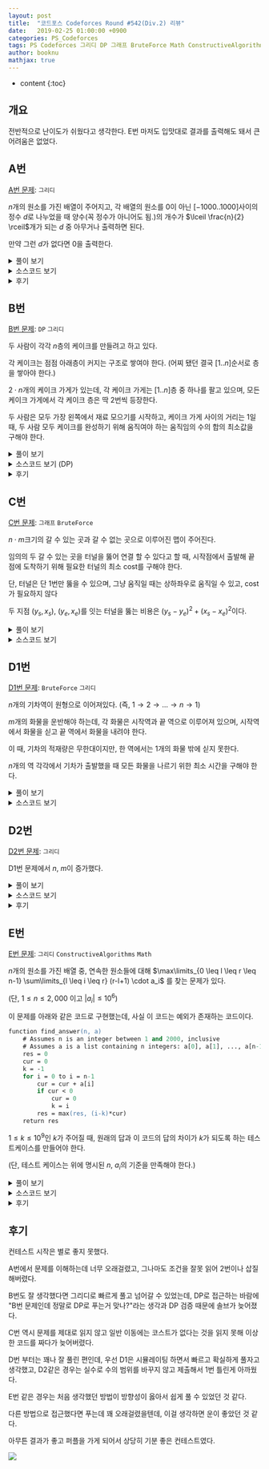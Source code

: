 ```yaml
---
layout: post
title:  "코드포스 Codeforces Round #542(Div.2) 리뷰"
date:   2019-02-25 01:00:00 +0900
categories: PS_Codeforces
tags: PS Codeforces 그리디 DP 그래프 BruteForce Math ConstructiveAlgorithms
author: booknu
mathjax: true
---
```


* content
{:toc}

## 개요
전반적으로 난이도가 쉬웠다고 생각한다. E번 마저도 입맛대로 결과를 출력해도 돼서 큰 어려움은 없었다.

## A번

[A번 문제](http://codeforces.com/contest/1130/problem/A): `그리디`

$n$개의 원소를 가진 배열이 주어지고, 각 배열의 원소를 $0$이 아닌 $[-1000..1000]$사이의 정수 $d$로 나누었을 때 양수(꼭 정수가 아니어도 됨.)의 개수가 $\lceil \frac{n}{2} \rceil$개가 되는 $d$ 중 아무거나 출력하면 된다.

만약 그런 $d$가 없다면 $0$을 출력한다.

<details>
<summary>풀이 보기</summary>
<div markdown="1">

만약 해당되는 $d$가 존재한다면 $d$는 $-1$ 혹은 $1$일 것이다.

즉, 배열에 양수가 $\lceil \frac{n}{2} \rceil$보다 많다면 $d = 1$이고, 음수가 많다면 $d = -1$이다.

만약 두 경우 모두 존재하지 않으면 $0$이다.

</div>
</details>

<details>
<summary>소스코드 보기</summary>
<div markdown="1">

```cpp
#include <bits/stdc++.h>
using namespace std;

#ifdef LOCAL_BOOKNU
#define debug(...) cerr << "[" << #__VA_ARGS__ << "]:", debug_out(__VA_ARGS__)
#else
#define debug(...) 42
#endif

// ........................macro.......................... //
#define FOR(i, f, n) for(int (i) = (f); (i) < (int)(n); ++(i))
#define RFOR(i, f, n) for(int (i) = (f); (i) >= (int)(n); --(i))
#define pb push_back
#define emb emplace_back
#define fi first
#define se second
#define ENDL '\n'
#define sz(A) (int)(A).size()
#define ALL(A) A.begin(), A.end()
#define UNIQUE(c) (c).resize(unique(ALL(c)) - (c).begin())
#define next next9876
#define prev prev1234
typedef pair<int, int> ii;
typedef pair<int, ii> iii;
typedef vector<int> vi;
typedef vector<vi> vvi;
typedef vector<ii> vii;
typedef vector<vii> vvii;
typedef long long i64;
typedef unsigned long long ui64;
// inline i64 GCD(i64 a, i64 b) { if(b == 0) return a; return GCD(b, a % b); }
inline int getidx(const vi& ar, int x) { return lower_bound(ALL(ar), x) - ar.begin(); } // 좌표 압축에 사용: 정렬된 ar에서 x의 idx를 찾음
inline i64 GCD(i64 a, i64 b) { i64 n; if(a < b) swap(a, b); while(b != 0) { n = a % b; a = b; b = n; } return a; }
inline i64 LCM(i64 a, i64 b) { if(a == 0 || b == 0) return GCD(a, b); return a / GCD(a, b) * b; }
inline i64 CEIL(i64 n, i64 d) { return n / d + (i64)(n % d != 0); } // 음수일 때 이상하게 작동할 수 있음.
inline i64 ROUND(i64 n, i64 d) { return n / d + (i64)((n % d) * 2 >= d); }
const i64 MOD = 1e9+7;
inline i64 POW(i64 a, i64 n) {
	assert(0 <= n);
	i64 ret;
	for(ret = 1; n; a = a*a%MOD, n /= 2) { if(n%2) ret = ret*a%MOD; }
	return ret;
}
template <class T> ostream& operator<<(ostream& os, vector<T> v) {
	os << "[";
	int cnt = 0;
	for(auto vv : v) { os << vv; if(++cnt < v.size()) os << ","; }
	return os << "]";
}
template <class T> ostream& operator<<(ostream& os, set<T> v) {
	os << "[";
	int cnt = 0;
	for(auto vv : v) { os << vv; if(++cnt < v.size()) os << ","; }
	return os << "]";
}
template <class L, class R> ostream& operator<<(ostream& os, pair<L, R> p) { return os << "(" << p.fi << "," << p.se << ")"; }
void debug_out() { cerr << endl; }
template <typename Head, typename... Tail> void debug_out(Head H, Tail... T) { cerr << " " << H, debug_out(T...); }
// ....................................................... //

const int MAXN = 100;
int n, ar[MAXN];
void input() {
	cin >> n;
	FOR(i, 0, n) cin >> ar[i];
}

int solve() {
	int h = n/2 + n%2, cnt = 0, cc = 0;;
	FOR(i, 0, n) {
		if(ar[i] > 0) {
			++cnt;
		}
		if(ar[i] < 0) {
			++cc;
		}
	}
	if(cnt >= h) cout << 1 << ENDL;
	else if(cc >= h) cout << -1 << ENDL;
	else cout << 0 << ENDL;
	return 0;
}

// ................. main .................. //
void execute() {
	input(), solve();
}

int main(void) {
#ifdef LOCAL_BOOKNU
	freopen("input.txt", "r", stdin);
	// freopen("out.txt", "w", stdout);
#endif
	cin.tie(0), ios_base::sync_with_stdio(false);
	execute();
	return 0;
}
// ......................................... //
```

</div>
</details>

<details>
<summary>후기</summary>
<div markdown="1">

$d$가 음수도 될 수 있는지 몰라서 양수만 체크했다가 틀렸다.

다시 음수도 체크했는데, 실수로 두 가지 경우 모두 $1$로 출력해서 또 틀렸다.

이것 때문에 많은 시간과 점수를 날려먹었다.

</div>
</details>

## B번

[B번 문제](http://codeforces.com/contest/1130/problem/B): `DP` `그리디`

두 사람이 각각 $n$층의 케이크를 만들려고 하고 있다.

각 케이크는 점점 아래층이 커지는 구조로 쌓여야 한다. (어찌 됐던 결국 $[1..n]$순서로 층을 쌓아야 한다.)

$2 \cdot n$개의 케이크 가게가 있는데, 각 케이크 가게는 $[1..n]$층 중 하나를 팔고 있으며, 모든 케이크 가게에서 각 케이크 층은 딱 2번씩 등장한다.

두 사람은 모두 가장 왼쪽에서 재료 모으기를 시작하고, 케이크 가게 사이의 거리는 $1$일 때, 두 사람 모두 케이크를 완성하기 위해 움직여야 하는 움직임의 수의 합의 최소값을 구해야 한다.

<details>
<summary>풀이 보기</summary>
<div markdown="1">

### DP 풀이

$dp[i][j]$ = 두 사람이 케이크의 $i$층까지 완성했고, 그 중 첫 번째 사람이 두 케이크 집 중 $j$에 방문중인 상태일 때 최소값

$dp[i][j] = min(dp[i-1][k] + \left| pos[i-1][k] - pos[i-1][j] \right| + \left| pos[i-1][k \oplus 1] - pos[i-1][j \oplus 1] \right| \ \ \ for\ k = [0..1]$

이 때 $j \oplus 1$의 의미는 $j$와 다른 것을 의미한다.

## 그리디 풀이

위의 DP풀이를 자세히 보면, 결국 이전 상태에서 그리디한 선택만을 가져간다는 것을 알 수 있다.

즉, 이전 상태의 두 케이크 집에서 갈 현재 상태의 두 케이크 집을 거리의 합이 작은 쪽으로 골라서 간다는 것이다.

어찌됐든 두 명 모두 $n$층의 케이크를 완성해야 하고, 현재 있는 집의 위치는 어차피 각각 둘 중 하나이니까 이렇게 그리디하게 생각해도 된다.

</div>
</details>

<details>
<summary>소스코드 보기 (DP)</summary>
<div markdown="1">

```cpp
include <bits/stdc++.h>
using namespace std;

#ifdef LOCAL_BOOKNU
#define debug(...) cerr << "[" << #__VA_ARGS__ << "]:", debug_out(__VA_ARGS__)
#else
#define debug(...) 42
#endif

// ........................macro.......................... //
#define FOR(i, f, n) for(int (i) = (f); (i) < (int)(n); ++(i))
#define RFOR(i, f, n) for(int (i) = (f); (i) >= (int)(n); --(i))
#define pb push_back
#define emb emplace_back
#define fi first
#define se second
#define ENDL '\n'
#define sz(A) (int)(A).size()
#define ALL(A) A.begin(), A.end()
#define UNIQUE(c) (c).resize(unique(ALL(c)) - (c).begin())
#define next next9876
#define prev prev1234
typedef pair<int, int> ii;
typedef pair<int, ii> iii;
typedef vector<int> vi;
typedef vector<vi> vvi;
typedef vector<ii> vii;
typedef vector<vii> vvii;
typedef long long i64;
typedef unsigned long long ui64;
// inline i64 GCD(i64 a, i64 b) { if(b == 0) return a; return GCD(b, a % b); }
inline int getidx(const vi& ar, int x) { return lower_bound(ALL(ar), x) - ar.begin(); } // 좌표 압축에 사용: 정렬된 ar에서 x의 idx를 찾음
inline i64 GCD(i64 a, i64 b) { i64 n; if(a < b) swap(a, b); while(b != 0) { n = a % b; a = b; b = n; } return a; }
inline i64 LCM(i64 a, i64 b) { if(a == 0 || b == 0) return GCD(a, b); return a / GCD(a, b) * b; }
inline i64 CEIL(i64 n, i64 d) { return n / d + (i64)(n % d != 0); } // 음수일 때 이상하게 작동할 수 있음.
inline i64 ROUND(i64 n, i64 d) { return n / d + (i64)((n % d) * 2 >= d); }
const i64 MOD = 1e9+7;
inline i64 POW(i64 a, i64 n) {
	assert(0 <= n);
	i64 ret;
	for(ret = 1; n; a = a*a%MOD, n /= 2) { if(n%2) ret = ret*a%MOD; }
	return ret;
}
template <class T> ostream& operator<<(ostream& os, vector<T> v) {
	os << "[";
	int cnt = 0;
	for(auto vv : v) { os << vv; if(++cnt < v.size()) os << ","; }
	return os << "]";
}
template <class T> ostream& operator<<(ostream& os, set<T> v) {
	os << "[";
	int cnt = 0;
	for(auto vv : v) { os << vv; if(++cnt < v.size()) os << ","; }
	return os << "]";
}
template <class L, class R> ostream& operator<<(ostream& os, pair<L, R> p) { return os << "(" << p.fi << "," << p.se << ")"; }
void debug_out() { cerr << endl; }
template <typename Head, typename... Tail> void debug_out(Head H, Tail... T) { cerr << " " << H, debug_out(T...); }
// ....................................................... //

const int MAXN = 1e5+10;
int n, ar[MAXN*2];
vi pos[MAXN];
i64 dp[MAXN][2];
void input() {
	cin >> n;
	FOR(i, 0, 2*n) cin >> ar[i], --ar[i], pos[ar[i]].pb(i);
}

int solve() {
	dp[0][0] = dp[0][1] = pos[0][0] + pos[0][1];
	FOR(i, 1, n) {
		FOR(j, 0, 2) {
			dp[i][j] = 0x7fffffffffffffff;
			FOR(k, 0, 2) {
				dp[i][j] = min(dp[i][j], dp[i-1][k] + abs(pos[i-1][k] - pos[i][j]) + abs(pos[i-1][k^1] - pos[i][j^1]));
			}
		}
	}
	FOR(i, 0, n) debug(dp[i][0], dp[i][1]);
	cout << min(dp[n-1][0], dp[n-1][1]) << ENDL;
	return 0;
}

// ................. main .................. //
void execute() {
	input(), solve();
}

int main(void) {
#ifdef LOCAL_BOOKNU
	freopen("input.txt", "r", stdin);
	// freopen("out.txt", "w", stdout);
#endif
	cin.tie(0), ios_base::sync_with_stdio(false);
	execute();
	return 0;
}
// ......................................... //
```

</div>
</details>

<details>
<summary>후기</summary>
<div markdown="1">

B번부터 DP스러운게 나와서 상당히 당황스러웠다.

뭔가 그리디한 방법이 있을 것 같다는 생각이 들었지만, 그걸 생각하는 것보다 DP식을 구현하는게 더 빠르다고 판단했다.

DP식을 짜다 보니 결국 전이 상태에서 그리디한 방법이 있다는 것을 알았지만, 이미 DP를 짜버려서 그냥 제출했다.

</div>
</details>

## C번

[C번 문제](http://codeforces.com/contest/1130/problem/C): `그래프` `BruteForce`

$n \cdot m$크기의 갈 수 있는 곳과 갈 수 없는 곳으로 이루어진 맵이 주어진다.

임의의 두 갈 수 있는 곳을 터널을 뚫어 연결 할 수 있다고 할 때, 시작점에서 출발해 끝 점에 도착하기 위해 필요한 터널의 최소 cost를 구해야 한다.

단, 터널은 단 1번만 뚫을 수 있으며, 그냥 움직일 때는 상하좌우로 움직일 수 있고, cost가 필요하지 않다

두 지점 $(y_s, x_s)$, $(y_e, x_e)$를 잇는 터널을 뚫는 비용은 $(y_s-y_e)^2 + (x_s-x_e)^2$이다.

<details>
<summary>풀이 보기</summary>
<div markdown="1">

맵의 크기가 크지 않기 때문에 단순하게 생각하면 편하다.

시작 점이 속한 컴포넌트와 끝 점이 속한 컴포넌트를 구한다.

만약 두 컴포넌트가 같다면 터널이 필요하지 않아서 답은 0이다.

서로 다른 컴포넌트라면 모든 정점 쌍에 대해 터널을 뚫어보는 방식으로 최소값을 구하면 된다.

</div>
</details>

<details>
<summary>소스코드 보기</summary>
<div markdown="1">

```cpp
#include <bits/stdc++.h>
using namespace std;

#ifdef LOCAL_BOOKNU
#define debug(...) cerr << "[" << #__VA_ARGS__ << "]:", debug_out(__VA_ARGS__)
#else
#define debug(...) 42
#endif

// ........................macro.......................... //
#define FOR(i, f, n) for(int (i) = (f); (i) < (int)(n); ++(i))
#define RFOR(i, f, n) for(int (i) = (f); (i) >= (int)(n); --(i))
#define pb push_back
#define emb emplace_back
#define fi first
#define se second
#define ENDL '\n'
#define sz(A) (int)(A).size()
#define ALL(A) A.begin(), A.end()
#define UNIQUE(c) (c).resize(unique(ALL(c)) - (c).begin())
#define next next9876
#define prev prev1234
typedef pair<int, int> ii;
typedef pair<int, ii> iii;
typedef vector<int> vi;
typedef vector<vi> vvi;
typedef vector<ii> vii;
typedef vector<vii> vvii;
typedef long long i64;
typedef unsigned long long ui64;
// inline i64 GCD(i64 a, i64 b) { if(b == 0) return a; return GCD(b, a % b); }
inline int getidx(const vi& ar, int x) { return lower_bound(ALL(ar), x) - ar.begin(); } // 좌표 압축에 사용: 정렬된 ar에서 x의 idx를 찾음
inline i64 GCD(i64 a, i64 b) { i64 n; if(a < b) swap(a, b); while(b != 0) { n = a % b; a = b; b = n; } return a; }
inline i64 LCM(i64 a, i64 b) { if(a == 0 || b == 0) return GCD(a, b); return a / GCD(a, b) * b; }
inline i64 CEIL(i64 n, i64 d) { return n / d + (i64)(n % d != 0); } // 음수일 때 이상하게 작동할 수 있음.
inline i64 ROUND(i64 n, i64 d) { return n / d + (i64)((n % d) * 2 >= d); }
const i64 MOD = 1e9+7;
inline i64 POW(i64 a, i64 n) {
	assert(0 <= n);
	i64 ret;
	for(ret = 1; n; a = a*a%MOD, n /= 2) { if(n%2) ret = ret*a%MOD; }
	return ret;
}
template <class T> ostream& operator<<(ostream& os, vector<T> v) {
	os << "[";
	int cnt = 0;
	for(auto vv : v) { os << vv; if(++cnt < v.size()) os << ","; }
	return os << "]";
}
template <class T> ostream& operator<<(ostream& os, set<T> v) {
	os << "[";
	int cnt = 0;
	for(auto vv : v) { os << vv; if(++cnt < v.size()) os << ","; }
	return os << "]";
}
template <class L, class R> ostream& operator<<(ostream& os, pair<L, R> p) { return os << "(" << p.fi << "," << p.se << ")"; }
void debug_out() { cerr << endl; }
template <typename Head, typename... Tail> void debug_out(Head H, Tail... T) { cerr << " " << H, debug_out(T...); }
// ....................................................... //

const int MAXN = 50;
const int dy[4] = { 0, 0, -1, 1 }, dx[4] = { -1, 1, 0, 0 };
int n, vis[MAXN][MAXN];
ii str, fin;
vii ar, br;
string g[MAXN];
void input() {
	cin >> n >> str.first >> str.second >> fin.first >> fin.second;
	FOR(i, 0, n) cin >> g[i];
}

void f(int y, int x, vii& lis) {
	lis.pb({ y, x });
	vis[y][x] = 1;
	FOR(dir, 0, 4) {
		int ny = y + dy[dir], nx = x + dx[dir];
		if(0 <= ny && ny < n && 0 <= nx && nx < n && g[ny][nx] == '0' && !vis[ny][nx]) {
			f(ny, nx, lis);
		}
	}
}

i64 dis(ii& s, ii& e) {
	i64 a = s.first, b = s.second, c = e.first, d = e.second;
	return (a-c)*(a-c) + (b-d)*(b-d);
}

int solve() {
	--str.first, --str.second, --fin.first, --fin.second;
	f(str.first, str.second, ar);
	if(vis[fin.first][fin.second]) {
		cout << 0 << ENDL;
		return 0;
	}
	i64 ans = 0x7fffffffffffffff;
	f(fin.first, fin.se, br);
	FOR(i, 0, ar.size()) {
		FOR(j, 0, br.size()) {
			ans = min(ans, dis(ar[i], br[j]));
		}
	}
	cout << ans << ENDL;
	return 0;
}

// ................. main .................. //
void execute() {
	input(), solve();
}

int main(void) {
#ifdef LOCAL_BOOKNU
	freopen("input.txt", "r", stdin);
	// freopen("out.txt", "w", stdout);
#endif
	cin.tie(0), ios_base::sync_with_stdio(false);
	execute();
	return 0;
}
// ......................................... //
```

</div>
</details>


## D1번

[D1번 문제](http://codeforces.com/contest/1130/problem/D1): `BruteForce` `그리디`

$n$개의 기차역이 원형으로 이어져있다. (즉, $1 \rightarrow 2 \rightarrow ...  \rightarrow n \rightarrow 1$)

$m$개의 화물을 운반해야 하는데, 각 화물은 시작역과 끝 역으로 이루어져 있으며, 시작역에서 화물을 싣고 끝 역에서 화물을 내려야 한다.

이 때, 기차의 적재량은 무한대이지만, 한 역에서는 1개의 화물 밖에 싣지 못한다.

$n$개의 역 각각에서 기차가 출발했을 때 모든 화물을 나르기 위한 최소 시간을 구해야 한다.

<details>
<summary>풀이 보기</summary>
<div markdown="1">

이 문제는 $n$과 $m$값이 작기 때문에 단순하게 생각해보자.

일단 화물을 내리는 것은 기차에 있는걸 해당 역이 되면 그냥 내려버리면 되기 때문에 신경 쓸 필요가 없는데, 현재 역에 여러 화물이 있을 때 그 중 어떤 화물을 먼저 실을지가 문제다.

직관적으로 생각하면 먼 거리를 가는 화물을 우선적으로 싣는 것이 무조건 이득이라는 것을 알 수 있다.

짧은 거리를 가는 화물을 먼저 실어버리면 어차피 먼 거리를 가는 화물을 실으러 다시 이 역에 와야 하고, 그렇게 되면 먼 거리를 가는 화물이 남는 것이 손해이기 때문이다.

따라서 각 역마다 존재하는 화물들을 거리 역순으로 정렬해두고 시뮬레이팅 하면 된다. 

</div>
</details>

<details>
<summary>소스코드 보기</summary>
<div markdown="1">

```cpp
#include <bits/stdc++.h>
using namespace std;

#ifdef LOCAL_BOOKNU
#define debug(...) cerr << "[" << #__VA_ARGS__ << "]:", debug_out(__VA_ARGS__)
#else
#define debug(...) 42
#endif

// ........................macro.......................... //
#define FOR(i, f, n) for(int (i) = (f); (i) < (int)(n); ++(i))
#define RFOR(i, f, n) for(int (i) = (f); (i) >= (int)(n); --(i))
#define pb push_back
#define emb emplace_back
#define fi first
#define se second
#define ENDL '\n'
#define sz(A) (int)(A).size()
#define ALL(A) A.begin(), A.end()
#define UNIQUE(c) (c).resize(unique(ALL(c)) - (c).begin())
#define next next9876
#define prev prev1234
typedef pair<int, int> ii;
typedef pair<int, ii> iii;
typedef vector<int> vi;
typedef vector<vi> vvi;
typedef vector<ii> vii;
typedef vector<vii> vvii;
typedef long long i64;
typedef unsigned long long ui64;
// inline i64 GCD(i64 a, i64 b) { if(b == 0) return a; return GCD(b, a % b); }
inline int getidx(const vi& ar, int x) { return lower_bound(ALL(ar), x) - ar.begin(); } // 좌표 압축에 사용: 정렬된 ar에서 x의 idx를 찾음
inline i64 GCD(i64 a, i64 b) { i64 n; if(a < b) swap(a, b); while(b != 0) { n = a % b; a = b; b = n; } return a; }
inline i64 LCM(i64 a, i64 b) { if(a == 0 || b == 0) return GCD(a, b); return a / GCD(a, b) * b; }
inline i64 CEIL(i64 n, i64 d) { return n / d + (i64)(n % d != 0); } // 음수일 때 이상하게 작동할 수 있음.
inline i64 ROUND(i64 n, i64 d) { return n / d + (i64)((n % d) * 2 >= d); }
const i64 MOD = 1e9+7;
inline i64 POW(i64 a, i64 n) {
	assert(0 <= n);
	i64 ret;
	for(ret = 1; n; a = a*a%MOD, n /= 2) { if(n%2) ret = ret*a%MOD; }
	return ret;
}
template <class T> ostream& operator<<(ostream& os, vector<T> v) {
	os << "[";
	int cnt = 0;
	for(auto vv : v) { os << vv; if(++cnt < v.size()) os << ","; }
	return os << "]";
}
template <class T> ostream& operator<<(ostream& os, set<T> v) {
	os << "[";
	int cnt = 0;
	for(auto vv : v) { os << vv; if(++cnt < v.size()) os << ","; }
	return os << "]";
}
template <class L, class R> ostream& operator<<(ostream& os, pair<L, R> p) { return os << "(" << p.fi << "," << p.se << ")"; }
void debug_out() { cerr << endl; }
template <typename Head, typename... Tail> void debug_out(Head H, Tail... T) { cerr << " " << H, debug_out(T...); }
// ....................................................... //

const int MAXN = 101, MAXM = 201;
int n, m, cur[MAXN];
vi to[MAXN];
void input() {
	cin >> n >> m;
	FOR(i, 0, m) {
		int u, v; cin >> u >> v; --u, --v;
		to[u].pb((v+n - u) % n);
	}
}

int solve() {
	FOR(i, 0, n) sort(ALL(to[i]), greater<int>()), debug(to[i]);
	FOR(s, 0, n) {
		memset(cur, 0, sizeof(cur));
		i64 ans = 0;
		int p = s, cnt = 0, rem = 0;
		while(cnt != m || rem > 0) {
			//FOR(i, 0, n) cout << cur[i] << ' '; cout << ENDL;
			--rem;
			if(cur[p] < to[p].size()) rem = max(rem, to[p][cur[p]]), ++cnt, ++cur[p]; // 현재에서 태울 수 있는거 태움
			++ans;
			p = (p+1)%n;
		}
		cout << ans -1 << ' ';
	}
	cout << ENDL;
	return 0;
}

// ................. main .................. //
void execute() {
	input(), solve();
}

int main(void) {
#ifdef LOCAL_BOOKNU
	freopen("input.txt", "r", stdin);
	// freopen("out.txt", "w", stdout);
#endif
	cin.tie(0), ios_base::sync_with_stdio(false);
	execute();
	return 0;
}
// ......................................... //
```

</div>
</details>

## D2번

[D2번 문제](http://codeforces.com/contest/1130/problem/D2): `그리디`

D1번 문제에서 $n$, $m$이 증가했다.

<details>
<summary>풀이 보기</summary>
<div markdown="1">

D1의 풀이에서 조금 더 관찰할 수 있는 것이 있다.

> 왜 하나의 역에서 먼 거리의 화물을 우선적으로 실을까?

바로 화물이 남아 있는 한, 해당 역으로 다시 되돌아와야 하기 때문이다.

이왕 되돌아와야 할 거, 먼 거 먼저 보내버리자는 심보이다.

그렇다면 어차피 다시 역으로 돌아와야 하는데, 이걸 시뮬레이팅 하는 것은 바보짓이 아닌가?

화물이 남아 있는 한 $n$초를 추가하면 될 것을 시뮬레이팅 하는 것은 계산 낭비이다.

이것을 일반화하면 다음과 같다.

> 각 역에서 열차가 출발 할 때 해당 역의 화물을 모두 배송하는 최소 시간은 $n \cdot (num-1) + shortest$ 이다.
>
> 이 때, $num$ = 해당 역의 화물 수, $shortest$ = 해당 역에서 가장 가까운 배송거리

그렇다면 해당 역에서 열차가 출발하지 않는 경우는 어떨까?

출발역에서 해당역까지의 거리를 더해주면 끝이라는 것을 쉽게 알 수 있다.

완전히 식을 일반화 해서 $s$역에서 출발할 때의 최소값을 구하려면 다음을 구하면 된다.

> $max(dist(s, i) + n \cdot (num[i]-1) + shortest[i])\ \ \ for\ i = [1..n]$

</div>
</details>

<details>
<summary>소스코드 보기</summary>
<div markdown="1">

```cpp
#include <bits/stdc++.h>
using namespace std;

#ifdef LOCAL_BOOKNU
#define debug(...) cerr << "[" << #__VA_ARGS__ << "]:", debug_out(__VA_ARGS__)
#else
#define debug(...) 42
#endif

// ........................macro.......................... //
#define FOR(i, f, n) for(int (i) = (f); (i) < (int)(n); ++(i))
#define RFOR(i, f, n) for(int (i) = (f); (i) >= (int)(n); --(i))
#define pb push_back
#define emb emplace_back
#define fi first
#define se second
#define ENDL '\n'
#define sz(A) (int)(A).size()
#define ALL(A) A.begin(), A.end()
#define UNIQUE(c) (c).resize(unique(ALL(c)) - (c).begin())
#define next next9876
#define prev prev1234
typedef pair<int, int> ii;
typedef pair<int, ii> iii;
typedef vector<int> vi;
typedef vector<vi> vvi;
typedef vector<ii> vii;
typedef vector<vii> vvii;
typedef long long i64;
typedef unsigned long long ui64;
// inline i64 GCD(i64 a, i64 b) { if(b == 0) return a; return GCD(b, a % b); }
inline int getidx(const vi& ar, int x) { return lower_bound(ALL(ar), x) - ar.begin(); } // 좌표 압축에 사용: 정렬된 ar에서 x의 idx를 찾음
inline i64 GCD(i64 a, i64 b) { i64 n; if(a < b) swap(a, b); while(b != 0) { n = a % b; a = b; b = n; } return a; }
inline i64 LCM(i64 a, i64 b) { if(a == 0 || b == 0) return GCD(a, b); return a / GCD(a, b) * b; }
inline i64 CEIL(i64 n, i64 d) { return n / d + (i64)(n % d != 0); } // 음수일 때 이상하게 작동할 수 있음.
inline i64 ROUND(i64 n, i64 d) { return n / d + (i64)((n % d) * 2 >= d); }
const i64 MOD = 1e9+7;
inline i64 POW(i64 a, i64 n) {
	assert(0 <= n);
	i64 ret;
	for(ret = 1; n; a = a*a%MOD, n /= 2) { if(n%2) ret = ret*a%MOD; }
	return ret;
}
template <class T> ostream& operator<<(ostream& os, vector<T> v) {
	os << "[";
	int cnt = 0;
	for(auto vv : v) { os << vv; if(++cnt < v.size()) os << ","; }
	return os << "]";
}
template <class T> ostream& operator<<(ostream& os, set<T> v) {
	os << "[";
	int cnt = 0;
	for(auto vv : v) { os << vv; if(++cnt < v.size()) os << ","; }
	return os << "]";
}
template <class L, class R> ostream& operator<<(ostream& os, pair<L, R> p) { return os << "(" << p.fi << "," << p.se << ")"; }
void debug_out() { cerr << endl; }
template <typename Head, typename... Tail> void debug_out(Head H, Tail... T) { cerr << " " << H, debug_out(T...); }
// ....................................................... //

const int MAXN = 5001, MAXM = 20001;
i64 n, m, cc[MAXN], to[MAXN]; // cc: i의 총 캔디 수
void input() {
	cin >> n >> m;
	FOR(i, 0, m) {
		int u, v; cin >> u >> v; --u, --v;
		if(to[u] == 0) to[u] = (v+n - u) % n;
		else to[u] = min(to[u], (v+n - u) % n);
		++cc[u];
	}
}

int solve() {
	//FOR(i, 0, n) debug(cc[i], to[i]);
	FOR(s, 0, n) {
		i64 ans = 0;
		FOR(i, 0, n) {
			if(cc[i]) {
				//debug(s, i, (i+n-s)%n, (cc[i]-1)*n + to[i]);
				ans = max(ans, (i64)(i+n-s)%n + (cc[i]-1)*n + to[i]);;
			}
		}
		cout << ans << ' ';
	}
	cout << ENDL;
	return 0;
}

// ................. main .................. //
void execute() {
	input(), solve();
}

int main(void) {
#ifdef LOCAL_BOOKNU
	freopen("input.txt", "r", stdin);
	// freopen("out.txt", "w", stdout);
#endif
	cin.tie(0), ios_base::sync_with_stdio(false);
	execute();
	return 0;
}
// ......................................... //
```

</div>
</details>

<details>
<summary>후기</summary>
<div markdown="1">

실수로 D1번의 소스코드를 사용하다가 $n$, $m$범위를 바꾸지 않아 1번의 WA를 받았다.

이렇게 범위만 다른 류의 문제를 풀면 꼭 이런 실수를 하게 되는데, 조심해야겠다.

</div>
</details>

## E번

[E번 문제](http://codeforces.com/contest/1130/problem/E): `그리디` `ConstructiveAlgorithms` `Math`

$n$개의 원소를 가진 배열 중, 연속한 원소들에 대해 $\max\limits_{0 \leq l \leq r \leq n-1} \sum\limits_{l \leq i \leq r} (r-l+1) \cdot a_i$ 를 찾는 문제가 있다.

(단, $1 \leq n \leq 2,000$ 이고 $|a_i| \leq 10^6$)

이 문제를 아래와 같은 코드로 구현했는데, 사실 이 코드는 예외가 존재하는 코드이다.

```ps
function find_answer(n, a)
    # Assumes n is an integer between 1 and 2000, inclusive
    # Assumes a is a list containing n integers: a[0], a[1], ..., a[n-1]
    res = 0
    cur = 0
    k = -1
    for i = 0 to i = n-1
        cur = cur + a[i]
        if cur < 0
            cur = 0
            k = i
        res = max(res, (i-k)*cur)
    return res
```

$1 \leq k \leq 10^9$인 $k$가 주어질 때, 원래의 답과 이 코드의 답의 차이가 $k$가 되도록 하는 테스트케이스를 만들어야 한다.

(단, 테스트 케이스는 위에 명시된 $n$, $a_i$의 기준을 만족해야 한다.)

<details>
<summary>풀이 보기</summary>
<div markdown="1">

우선 소스코드를 분석해보자.

이 코드는 $i = [0..n)$을 순회하며, sum의 시작 구간 $j$를 유지하며 만약 $\sum_{idx=j}^i a_idx$가 음수가 된다면 시작 구간을 $i$로 옮겨버리고, 각 $i$마다 위의 식대로 값을 구한 뒤 그 중 최대값을 취하는 방법을 사용한다.

이 방법은 여러가지 문제점이 있지만, 나는 위의 코드가 선택한 구간 앞의 음수를 포함한 경우가 결과 값이 더 클 수 있다는 것에 주목했다.

즉, $\{ -1, 100 \}$이 있을 때 위의 코드는 $100$을 반환하는데, 사실은 답이 $99 \cdot 2 = 198$이라는 것이다.

이것을 이용하면 위의 코드와 정답의 차이를 정확히 $k$로 만들 수 있을 것 같다.

우선 위와 같이 $\{ -1, a \}$ 처럼 배열을 구성한다고 생각하면,

> 코드: $a$
>
> 정답: $2 \cdot (a-1)$
>
> $\therefore k = 2 \cdot (a-1) - a = a - 2$

위와 같이 깔끔하게 해당되는 $a$값을 구할 수 있다.

하지만 한 가지 문제점은, $|a_i| \leq 10^6$를 만족시키는 배열을 만들어야 한다는 것이다.

따라서 $a$가 너무 커질 경우, 앞에 있는 $-1$을 점점 늘려가는 식으로 생각해보자.

즉, $\{ ..., -1, -1, a \}$처럼 배열을 구성하는 것이다.

또한 굳이 앞을 $-1$만 쓸 것이 아니라, $0$을 써도 상관 없다는 것을 유념하자.

이것을 통해 식을 세우면

> $a$ 앞의 숫자의 개수 = $y$, -($a$ 앞의 숫자의 합) = $x$
>
> 코드: $a$
>
> 정답: $(y+1) \cdot (a-x) = a \cdot y - x \cdot y + a - x$
>
> $k = (y+1) \cdot (a-x) = a \cdot y - x \cdot y + a - x - a = a \cdot y - x \cdot y - x$
> 
> $\therefore a = \frac{k + x}{y} + x$

이 때, $0 \leq x \leq y$를 만족하면서 $(k + x) \equiv 0 \pmod y$이 되는 $x$를 찾으면 되는데, 그것에 해당되는 것이 $x = y - (k \bmod y)$ 이다.

이제 $y = [1..2000)$을 순회하며 $a$가 조건 범위 내로 들어오는 경우에 대해서 출력해주면 된다.

이 방법이 반드시 답을 찾을 수 있는 이유는, 우선 $k$가 어떤 수이든 해당되는 $x$는 반드시 존재하게 된다.

또한 $y$가 점점 늘어감에 따라 단계별로 답과 코드의 차이가 $O(a)$만큼 벌어지게 되므로, $a$는 최대 $10^6$이고 $y$는 최대  $1,999$이므로 $10^9$이하인 $k$에 대해서 항상 조건에 맞는 $a$를 찾을 수 있다.

</div>
</details>

<details>
<summary>소스코드 보기</summary>
<div markdown="1">

```cpp
#include <bits/stdc++.h>
using namespace std;

#ifdef LOCAL_BOOKNU
#define debug(...) cerr << "[" << #__VA_ARGS__ << "]:", debug_out(__VA_ARGS__)
#else
#define debug(...) 42
#endif

// ........................macro.......................... //
#define FOR(i, f, n) for(int (i) = (f); (i) < (int)(n); ++(i))
#define RFOR(i, f, n) for(int (i) = (f); (i) >= (int)(n); --(i))
#define pb push_back
#define emb emplace_back
#define fi first
#define se second
#define ENDL '\n'
#define sz(A) (int)(A).size()
#define ALL(A) A.begin(), A.end()
#define UNIQUE(c) (c).resize(unique(ALL(c)) - (c).begin())
#define next next9876
#define prev prev1234
typedef pair<int, int> ii;
typedef pair<int, ii> iii;
typedef vector<int> vi;
typedef vector<vi> vvi;
typedef vector<ii> vii;
typedef vector<vii> vvii;
typedef long long i64;
typedef unsigned long long ui64;
// inline i64 GCD(i64 a, i64 b) { if(b == 0) return a; return GCD(b, a % b); }
inline int getidx(const vi& ar, int x) { return lower_bound(ALL(ar), x) - ar.begin(); } // 좌표 압축에 사용: 정렬된 ar에서 x의 idx를 찾음
inline i64 GCD(i64 a, i64 b) { i64 n; if(a < b) swap(a, b); while(b != 0) { n = a % b; a = b; b = n; } return a; }
inline i64 LCM(i64 a, i64 b) { if(a == 0 || b == 0) return GCD(a, b); return a / GCD(a, b) * b; }
inline i64 CEIL(i64 n, i64 d) { return n / d + (i64)(n % d != 0); } // 음수일 때 이상하게 작동할 수 있음.
inline i64 ROUND(i64 n, i64 d) { return n / d + (i64)((n % d) * 2 >= d); }
const i64 MOD = 1e9+7;
inline i64 POW(i64 a, i64 n) {
	assert(0 <= n);
	i64 ret;
	for(ret = 1; n; a = a*a%MOD, n /= 2) { if(n%2) ret = ret*a%MOD; }
	return ret;
}
template <class T> ostream& operator<<(ostream& os, vector<T> v) {
	os << "[";
	int cnt = 0;
	for(auto vv : v) { os << vv; if(++cnt < v.size()) os << ","; }
	return os << "]";
}
template <class T> ostream& operator<<(ostream& os, set<T> v) {
	os << "[";
	int cnt = 0;
	for(auto vv : v) { os << vv; if(++cnt < v.size()) os << ","; }
	return os << "]";
}
template <class L, class R> ostream& operator<<(ostream& os, pair<L, R> p) { return os << "(" << p.fi << "," << p.se << ")"; }
void debug_out() { cerr << endl; }
template <typename Head, typename... Tail> void debug_out(Head H, Tail... T) { cerr << " " << H, debug_out(T...); }
// ....................................................... //

const i64 RANGE = 1e6+1;
i64 k;
void input() {
	cin >> k;
}

int solve() {
	for(i64 y = 1; y < 2000; ++y) {
		i64 x = y - (k % y);
		i64 res = (k + x*y + x) / y;
		debug(y, x, res);
		if(res < RANGE) {
			cout << y+1 << ENDL;
			i64 ans = res;
			int p = 0;
			while(x < y-p) cout << 0 << ' ', p++;
			for(; p < y; ++p) {
				cout << -1 << ' ';
			}
			cout << ans << ENDL;
			return 0;
		}
	}
	assert(false);
	cout << -1 << ENDL;
	return 0;
}

// ................. main .................. //
void execute() {
	input(), solve();
}

int main(void) {
#ifdef LOCAL_BOOKNU
	freopen("input.txt", "r", stdin);
	// freopen("out.txt", "w", stdout);
#endif
	cin.tie(0), ios_base::sync_with_stdio(false);
	execute();
	return 0;
}
// ......................................... //
```

</div>
</details>

<details>
<summary>후기</summary>
<div markdown="1">

처음에는 위와 같은 방식으로 접근했다가, 항상 맨 앞부분에 $-1$만을 넣어야 한다고 생각했었다.

(즉, $x = y$라고 생각함.)

따라서 $k \neq 0 \pmod y$인 경우에는 다음 $y$로 넘어가버리게 되서 $k$의 모든 소인수가 $2,000$이 넘어가버리는 경우 답이 존재함에도 불구하고 모든 $y$루프를 돌고 $-1$을 출력해버렸다.

하지만 생각해보니 $-1$뿐 아니라 $0$도 출력할 수 있다는 것을 깨닫고, 이것을 활용하면 $k$의 소인수가 어떻게 됐든 무조건 $y$로 나누어 떨어지게 할 수 있는 방법이 있다는 것을 깨달았다.

이 문제까지 푼 덕분에 꽤 많은 점수가 오를 수 있었다.

</div>
</details>


## 후기

컨테스트 시작은 별로 좋지 못했다.

A번에서 문제를 이해하는데 너무 오래걸렸고, 그나마도 조건을 잘못 읽어 2번이나 삽질해버렸다.

B번도 잘 생각했다면 그리디로 빠르게 풀고 넘어갈 수 있었는데, DP로 접근하는 바람에 "B번 문제인데 정말로 DP로 푸는거 맞나?"라는 생각과 DP 검증 때문에 솔브가 늦어졌다.

C번 역시 문제를 제대로 읽지 않고 일반 이동에는 코스트가 없다는 것을 읽지 못해 이상한 코드를 짜다가 늦어버렸다.

D번 부터는 꽤나 잘 풀린 편인데, 우선 D1은 시뮬레이팅 하면서 빠르고 확실하게 풀자고 생각했고, D2같은 경우는 실수로 수의 범위를 바꾸지 않고 제출해서 1번 틀린게 아까웠다.

E번 같은 경우는 처음 생각했던 방법이 방향성이 옳아서 쉽게 풀 수 있었던 것 같다.

다른 방법으로 접근했다면 푸는데 꽤 오래걸렸을텐데, 이걸 생각하면 운이 좋았던 것 같다.

아무튼 결과가 좋고 퍼플을 가게 되어서 상당히 기분 좋은 컨테스트였다.

![]({{site.url}}/img/190225_CF542/standings.png)
